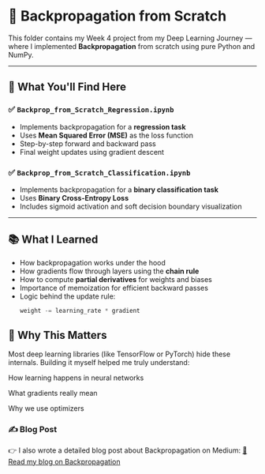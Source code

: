 # 🧠 Backpropagation from Scratch

This folder contains my Week 4 project from my Deep Learning Journey — where I implemented **Backpropagation** from scratch using pure Python and NumPy.

---

## 📘 What You'll Find Here

### ✅ `Backprop_from_Scratch_Regression.ipynb`
- Implements backpropagation for a **regression task**
- Uses **Mean Squared Error (MSE)** as the loss function
- Step-by-step forward and backward pass
- Final weight updates using gradient descent

### ✅ `Backprop_from_Scratch_Classification.ipynb`
- Implements backpropagation for a **binary classification task**
- Uses **Binary Cross-Entropy Loss**
- Includes sigmoid activation and soft decision boundary visualization

---

## 📚 What I Learned

- How backpropagation works under the hood
- How gradients flow through layers using the **chain rule**
- How to compute **partial derivatives** for weights and biases
- Importance of memoization for efficient backward passes
- Logic behind the update rule:
  ```python
  weight -= learning_rate * gradient
  
## 🚀 Why This Matters
Most deep learning libraries (like TensorFlow or PyTorch) hide these internals.
Building it myself helped me truly understand:

How learning happens in neural networks

What gradients really mean

Why we use optimizers

### ✍️ Blog Post
👉 I also wrote a detailed blog post about Backpropagation on Medium:
[📖 Read my blog on Backpropagation]([https://medium.com/your-blog-url](https://medium.com/@divyanshu1331/week-4-backpropagation-from-scratch-how-neural-networks-learn-979e9673d180))

